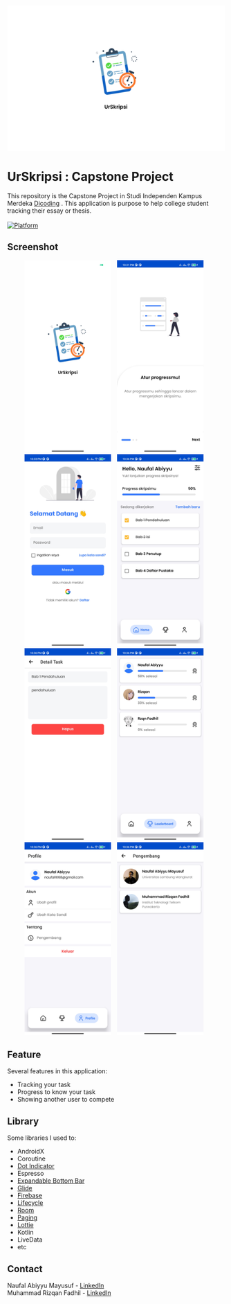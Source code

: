 <img src="/Screenshot/Logo.png"
        alt="Logo"        
        width="1000" />
        
# UrSkripsi : Capstone Project
This repository is the Capstone Project in Studi Independen Kampus Merdeka [Dicoding](dicoding.com) . This application is purpose to help college student tracking their essay or thesis.<br><br>
 [![Platform](https://img.shields.io/badge/platform-Android-green.svg)](http://developer.android.com/index.html)

## Screenshot
<p align="center">
    <img src="/Screenshot/1.jpg"
        alt="Splash Screen"    
        style="margin-right: 10px;"    
        width="200" />
    <img src="/Screenshot/2.jpg"
        alt="On Boarding"    
        style="margin-right: 10px;"    
        width="200" />
    <img src="/Screenshot/5.jpg"
        alt="Login screen"    
        style="margin-right: 10px;"    
        width="200" />
    <img src="/Screenshot/8.jpg"
        alt="Main Activity"    
        style="margin-right: 10px;"    
        width="200" />
     <img src="/Screenshot/9.jpg"
        alt="Detail"    
        style="margin-right: 10px;"    
        width="200" />
    <img src="/Screenshot/10.jpg"
        alt="Leaderboard Screen"    
        style="margin-right: 10px;"    
        width="200" />
    <img src="/Screenshot/11.jpg"
        alt="Profile screen"    
        style="margin-right: 10px;"    
        width="200" />
     <img src="/Screenshot/14.jpg"
        alt="Profile screen"    
        style="margin-right: 10px;"    
        width="200" />
</p>

## Feature
Several features in this application:
- Tracking your task
- Progress to know your task
- Showing another user to compete

## Library
Some libraries I used to:
- AndroidX
- Coroutine
- [Dot Indicator](https://github.com/tommybuonomo/dotsindicator)
- Espresso
- [Expandable Bottom Bar](https://github.com/st235/ExpandableBottomBar)
- [Glide](https://github.com/bumptech/glide)
- [Firebase](https://firebase.google.com/docs/android/setup)
- [Lifecycle](https://developer.android.com/jetpack/androidx/releases/lifecycle)
- [Room](https://developer.android.com/training/data-storage/room)
- [Paging](https://developer.android.com/topic/libraries/architecture/paging)
- [Lottie](https://airbnb.io/lottie/#/android)
- Kotlin
- LiveData
- etc

## Contact
Naufal Abiyyu Mayusuf - [LinkedIn](https://www.linkedin.com/in/naufal-abiyyu/)<br>
Muhammad Rizqan Fadhil - [LinkedIn](https://www.linkedin.com/in/rzqnfadhil/)
